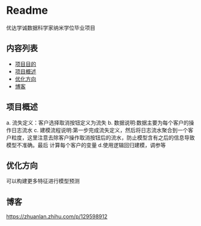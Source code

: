 # Readme


优达学诚数据科学家纳米学位毕业项目


## 内容列表

- [项目目的](#项目目的)
- [项目概述](#项目概述)
- [优化方向](#优化方向)
- [博客](#博客)



## 项目概述

a. 流失定义：客户选择取消按钮定义为流失 
b. 数据说明:数据主要为每个客户的操作日志流水 
c. 建模流程说明:第一步完成流失定义，然后将日志流水聚合到一个客户粒度，这里注意去除客户操作取消按钮后的流水，防止模型含有之后的信息导致模型不准确。最后 计算每个客户的变量 
d.使用逻辑回归建模，调参等

## 优化方向

可以构建更多特征进行模型预测

## 博客

 https://zhuanlan.zhihu.com/p/129598912


